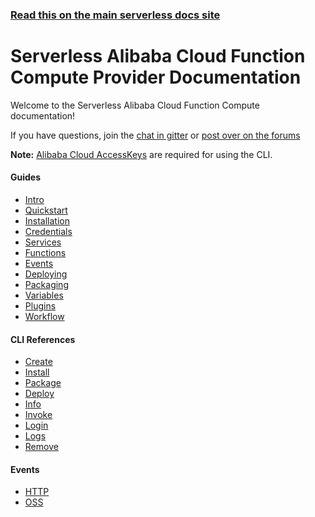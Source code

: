 <!--
title: Serverless - Alibaba Cloud Function Compute Documentation
menuText: Alibaba Cloud
menuOrder: 6
layout: Doc
-->

<!-- DOCS-SITE-LINK:START automatically generated  -->

### [Read this on the main serverless docs site](https://www.serverless.com/framework/docs/)

<!-- DOCS-SITE-LINK:END -->

# Serverless Alibaba Cloud Function Compute Provider Documentation

Welcome to the Serverless Alibaba Cloud Function Compute documentation!

If you have questions, join the [chat in gitter](https://gitter.im/serverless/serverless) or [post over on the forums](https://forum.serverless.com/)

**Note:** [Alibaba Cloud AccessKeys](./guide/credentials.md) are required for using the CLI.

<div class="docsSections">
  <div class="docsSection">
    <div class="docsSectionSubHeader">
     <h4>Guides</h4>
    </div>
    <div class="docsProviderItems">
      <ul>
        <li><a href="./guide/intro.md">Intro</a></li>
        <li><a href="./guide/quick-start.md">Quickstart</a></li>
        <li><a href="./guide/installation.md">Installation</a></li>
        <li><a href="./guide/credentials.md">Credentials</a></li>
        <li><a href="./guide/services.md">Services</a></li>
        <li><a href="./guide/functions.md">Functions</a></li>
        <li><a href="./guide/events.md">Events</a></li>
        <li><a href="./guide/deploying.md">Deploying</a></li>
        <li><a href="./guide/packaging.md">Packaging</a></li>
        <li><a href="./guide/variables.md">Variables</a></li>
        <li><a href="./guide/plugins.md">Plugins</a></li>
        <li><a href="./guide/workflow.md">Workflow</a></li>
      </ul>
    </div>
  </div>

  <div class="docsSection">
    <div class="docsSectionSubHeader">
      <h4>CLI References</h4>
    </div>
    <div class="docsProviderItems">
      <ul>
        <li><a href="./cli-reference/create.md">Create</a></li>
        <li><a href="./cli-reference/install.md">Install</a></li>
        <li><a href="./cli-reference/package.md">Package</a></li>
        <li><a href="./cli-reference/deploy.md">Deploy</a></li>
        <li><a href="./cli-reference/info.md">Info</a></li>
        <li><a href="./cli-reference/invoke.md">Invoke</a></li>
        <li><a href="./cli-reference/login.md">Login</a></li>
        <li><a href="./cli-reference/logs.md">Logs</a></li>
        <li><a href="./cli-reference/remove.md">Remove</a></li>
      </ul>
    </div>
  </div>

  <div class="docsSection">
    <div class="docsSectionSubHeader">
      <h4>Events</h4>
    </div>
    <div class="docsProviderItems">
      <ul>
        <li><a href="./events/http.md">HTTP</a></li>
        <li><a href="./events/oss.md">OSS</a></li>
      </ul>
    </div>
  </div>
</div>

